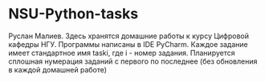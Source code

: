# NSU-Python-tasks
Руслан Малиев.
Здесь хранятся домашние работы к курсу Цифровой кафедры НГУ. Программы написаны в IDE PyCharm. Каждое задание имеет стандартное имя taski, где i - номер задания. Планируется сплошная нумерация заданий с первого по последнее (без обновления в каждой домашней работе)
